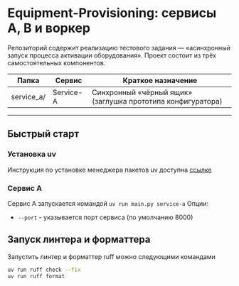 # Equipment-Provisioning: сервисы A, B и воркер

Репозиторий содержит реализацию тестового задания — «асинхронный запуск процесса активации оборудования». 
Проект состоит из трёх самостоятельных компонентов.

| Папка      | Сервис    | Краткое назначение                                                               |
|------------|-----------|----------------------------------------------------------------------------------|
| service_a/ | Service-A | Синхронный «чёрный ящик» (заглушка прототипа конфигуратора)                      |

---

## Быстрый старт

### Установка uv
Инcтрукция по установке менеджера пакетов uv доступна [ссылке](https://docs.astral.sh/uv/getting-started/installation/#installation-methods)

###  Сервис А
Сервис А запускается командой `uv run main.py service-a`
Опции: 
 - `--port` - указывается порт сервиса (по умолчанию 8000)

## Запуск линтера и форматтера
Запустить линтер и форматтер ruff можно следующими командами
```bash
uv run ruff check --fix
uv run ruff format
```

